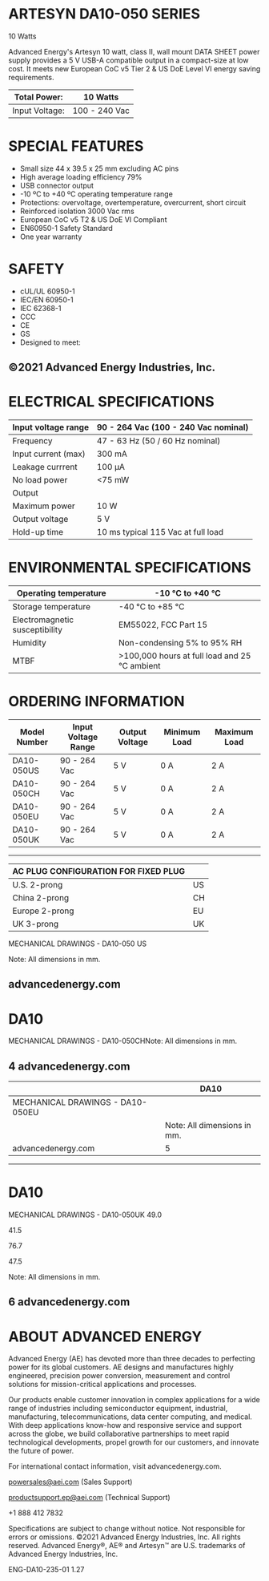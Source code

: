 # ARTESYN DA10-050 SERIES

10 Watts

Advanced Energy's Artesyn 10 watt, class II, wall mount DATA SHEET power supply provides a 5 V USB-A compatible output in a compact-size at low cost. It meets new European CoC v5 Tier 2 & US DoE Level VI energy saving requirements.

|Total Power:|10 Watts|
|---|---|
|Input Voltage:|100 - 240 Vac|

# SPECIAL FEATURES

- Small size 44 x 39.5 x 25 mm excluding AC pins
- High average loading efficiency 79%
- USB connector output
- -10 ºC to +40 ºC operating temperature range
- Protections: overvoltage, overtemperature, overcurrent, short circuit
- Reinforced isolation 3000 Vac rms
- European CoC v5 T2 & US DoE VI Compliant
- EN60950-1 Safety Standard
- One year warranty

# SAFETY

- cUL/UL 60950-1
- IEC/EN 60950-1
- IEC 62368-1
- CCC
- CE
- GS
- Designed to meet:

©2021 Advanced Energy Industries, Inc.
---
# ELECTRICAL SPECIFICATIONS

|Input voltage range|90 - 264 Vac (100 - 240 Vac nominal)|
|---|---|
|Frequency|47 - 63 Hz (50 / 60 Hz nominal)|
|Input current (max)|300 mA|
|Leakage currrent|100 μA|
|No load power|&lt;75 mW|
|Output| |
|Maximum power|10 W|
|Output voltage|5 V|
|Hold-up time|10 ms typical 115 Vac at full load|

# ENVIRONMENTAL SPECIFICATIONS

|Operating temperature|-10 °C to +40 °C|
|---|---|
|Storage temperature|-40 °C to +85 °C|
|Electromagnetic susceptibility|EM55022, FCC Part 15|
|Humidity|Non-condensing 5% to 95% RH|
|MTBF|&gt;100,000 hours at full load and 25 °C ambient|

# ORDERING INFORMATION

|Model Number|Input Voltage Range|Output Voltage|Minimum Load|Maximum Load|
|---|---|---|---|---|
|DA10-050US|90 - 264 Vac|5 V|0 A|2 A|
|DA10-050CH|90 - 264 Vac|5 V|0 A|2 A|
|DA10-050EU|90 - 264 Vac|5 V|0 A|2 A|
|DA10-050UK|90 - 264 Vac|5 V|0 A|2 A|
---
|AC PLUG CONFIGURATION FOR FIXED PLUG| |
|---|---|
|U.S. 2-prong|US|
|China 2-prong|CH|
|Europe 2-prong|EU|
|UK 3-prong|UK|

MECHANICAL DRAWINGS - DA10-050 US

Note: All dimensions in mm.

advancedenergy.com
---
# DA10

MECHANICAL DRAWINGS - DA10-050CHNote: All dimensions in mm.

4    advancedenergy.com
---
| |DA10|
|---|---|
|MECHANICAL DRAWINGS - DA10-050EU| |
| |Note: All dimensions in mm.|
|advancedenergy.com|5|
---
# DA10

MECHANICAL DRAWINGS - DA10-050UK
49.0

41.5

76.7

47.5

Note: All dimensions in mm.

6    advancedenergy.com
---
# ABOUT ADVANCED ENERGY

Advanced Energy (AE) has devoted more than three decades to perfecting power for its global customers. AE designs and manufactures highly engineered, precision power conversion, measurement and control solutions for mission-critical applications and processes.

Our products enable customer innovation in complex applications for a wide range of industries including semiconductor equipment, industrial, manufacturing, telecommunications, data center computing, and medical. With deep applications know-how and responsive service and support across the globe, we build collaborative partnerships to meet rapid technological developments, propel growth for our customers, and innovate the future of power.

For international contact information, visit advancedenergy.com.

powersales@aei.com (Sales Support)

productsupport.ep@aei.com (Technical Support)

+1 888 412 7832

Specifications are subject to change without notice. Not responsible for errors or omissions. ©2021 Advanced Energy Industries, Inc. All rights reserved. Advanced Energy®, AE® and Artesyn™ are U.S. trademarks of Advanced Energy Industries, Inc.

ENG-DA10-235-01 1.27